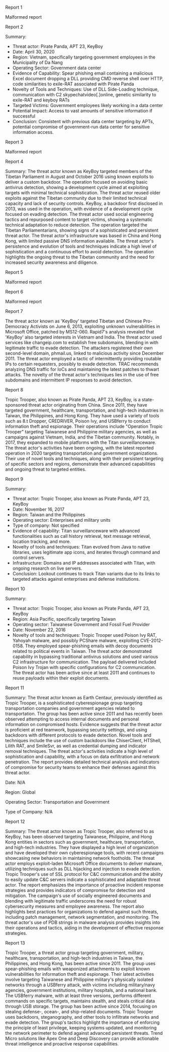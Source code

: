 
Report 1

Malformed report





Report 2

Summary:
- Threat actor: Pirate Panda, APT 23, KeyBoy
- Date: April 30, 2020
- Region: Vietnam, specifically targeting government employees in the Municipality of Da Nang
- Operating Sector: Government data center
- Evidence of Capability: Spear phishing email containing a malicious Excel document dropping a DLL providing CMD reverse shell over HTTP, code similarities to exile-RAT associated with Pirate Panda
- Novelty of Tools and Techniques: Use of DLL Side-Loading technique, communication with C2 skypechatvideo[.]online, genetic similarity to exile-RAT and keyboy RATs
- Targeted Victims: Government employees likely working in a data center
- Potential Impact: Access to vast amounts of sensitive information if successful
- Conclusion: Consistent with previous data center targeting by APTs, potential compromise of government-run data center for sensitive information access.





Report 3

Malformed report





Report 4

Summary:
The threat actor known as KeyBoy targeted members of the Tibetan Parliament in August and October 2016 using known exploits to deliver a custom backdoor. The operation focused on avoiding basic antivirus detection, showing a development cycle aimed at exploiting targets with minimal technical sophistication. The threat actor reused older exploits against the Tibetan community due to their limited technical capacity and lack of security controls. KeyBoy, a backdoor first disclosed in 2013, was used in the operation, with evidence of a development cycle focused on evading detection. The threat actor used social engineering tactics and repurposed content to target victims, showing a systematic technical adaptation to reduce detection. The operation targeted the Tibetan Parliamentarians, showing signs of a sophisticated and persistent threat actor. The threat actor's infrastructure was based in China and Hong Kong, with limited passive DNS information available. The threat actor's persistence and evolution of tools and techniques indicate a high level of sophistication and a continuous effort to avoid detection. The operation highlights the ongoing threat to the Tibetan community and the need for increased security awareness and diligence.





Report 5

Malformed report





Report 6

Malformed report





Report 7

The threat actor known as 'KeyBoy' targeted Tibetan and Chinese Pro-Democracy Activists on June 6, 2013, exploiting unknown vulnerabilities in Microsoft Office, patched by MS12-060. Rapid7's analysis revealed that 'KeyBoy' also targeted interests in Vietnam and India. The threat actor used services like changeip.com to establish free subdomains, blending in with legitimate traffic to evade detection. The attackers registered their own second-level domain, phmail.us, linked to malicious activity since December 2011. The threat actor employed a tactic of intermittently providing routable IPs to certain requesters, possibly to evade detection. TRAC recommends analyzing DNS traffic for IoCs and maintaining the latest patches to thwart attacks. The novelty of the threat actor's techniques lies in the use of free subdomains and intermittent IP responses to avoid detection.





Report 8

Tropic Trooper, also known as Pirate Panda, APT 23, KeyBoy, is a state-sponsored threat actor originating from China. Since 2011, they have targeted government, healthcare, transportation, and high-tech industries in Taiwan, the Philippines, and Hong Kong. They have used a variety of tools such as 8.t Dropper, CREDRIVER, Poison Ivy, and USBferry to conduct information theft and espionage. Their operations include "Operation Tropic Trooper" targeting Taiwanese and Philippine military agencies, as well as campaigns against Vietnam, India, and the Tibetan community. Notably, in 2017, they expanded to mobile platforms with the Titan surveillanceware. The threat actor's activities have been ongoing, with the latest reported operation in 2020 targeting transportation and government organizations. Their use of novel tools and techniques, along with their persistent targeting of specific sectors and regions, demonstrate their advanced capabilities and ongoing threat to targeted entities.





Report 9

Summary:
- Threat actor: Tropic Trooper, also known as Pirate Panda, APT 23, KeyBoy
- Date: November 16, 2017
- Region: Taiwan and the Philippines
- Operating sector: Enterprises and military units
- Type of company: Not specified
- Evidence of capability: Titan surveillanceware with advanced functionalities such as call history retrieval, text message retrieval, location tracking, and more.
- Novelty of tools and techniques: Titan evolved from Java to native libraries, uses legitimate app icons, and iterates through command and control servers.
- Infrastructure: Domains and IP addresses associated with Titan, with ongoing research on live servers.
- Conclusion: Lookout continues to track Titan variants due to its links to targeted attacks against enterprises and defense institutions.





Report 10

Summary:
- Threat actor: Tropic Trooper, also known as Pirate Panda, APT 23, KeyBoy
- Region: Asia Pacific, specifically targeting Taiwan
- Operating sector: Taiwanese Government and Fossil Fuel Provider
- Date: November 22, 2016
- Novelty of tools and techniques: Tropic Trooper used Poison Ivy RAT, Yahoyah malware, and possibly PCShare malware, exploiting CVE-2012-0158. They employed spear-phishing emails with decoy documents related to political events in Taiwan. The threat actor demonstrated capability in bypassing traditional antivirus solutions and used various C2 infrastructure for communication. The payload delivered included Poison Ivy Trojan with specific configurations for C2 communication. The threat actor has been active since at least 2011 and continues to reuse payloads within their exploit documents.





Report 11

Summary:
The threat actor known as Earth Centaur, previously identified as Tropic Trooper, is a sophisticated cyberespionage group targeting transportation companies and government agencies related to transportation. The group has been active since 2011 and has recently been observed attempting to access internal documents and personal information on compromised hosts. Evidence suggests that the threat actor is proficient at red teamwork, bypassing security settings, and using backdoors with different protocols to evade detection. Novel tools and techniques include the use of custom backdoors like ChiserClient, HTShell, Lilith RAT, and SmileSvr, as well as credential dumping and indicator removal techniques. The threat actor's activities indicate a high level of sophistication and capability, with a focus on data exfiltration and network penetration. The report provides detailed technical analysis and indicators of compromise for security teams to enhance their defenses against this threat actor.

Date: N/A

Region: Global

Operating Sector: Transportation and Government

Type of Company: N/A





Report 12

Summary:
The threat actor known as Tropic Trooper, also referred to as KeyBoy, has been observed targeting Taiwanese, Philippine, and Hong Kong entities in sectors such as government, healthcare, transportation, and high-tech industries. They have displayed a high level of organization and have developed their own cyberespionage tools, with recent campaigns showcasing new behaviors in maintaining network footholds. The threat actor employs exploit-laden Microsoft Office documents to deliver malware, utilizing techniques such as DLL hijacking and injection to evade detection. Tropic Trooper's use of SSL protocol for C&C communication and the ability to easily update C&C servers indicate a sophisticated and adaptable threat actor. The report emphasizes the importance of proactive incident response strategies and provides indicators of compromise for detection and mitigation. The campaign's use of socially engineered documents and blending with legitimate traffic underscores the need for robust cybersecurity measures and employee awareness. The report also highlights best practices for organizations to defend against such threats, including patch management, network segmentation, and monitoring. The threat actor's use of PDB strings in malware analysis provides insights into their operations and tactics, aiding in the development of effective response strategies.





Report 13

Tropic Trooper, a threat actor group targeting government, military, healthcare, transportation, and high-tech industries in Taiwan, the Philippines, and Hong Kong, has been active since 2011. The group uses spear-phishing emails with weaponized attachments to exploit known vulnerabilities for information theft and espionage. Their latest activities involve targeting Taiwanese and Philippine military's physically isolated networks through a USBferry attack, with victims including military/navy agencies, government institutions, military hospitals, and a national bank. The USBferry malware, with at least three versions, performs different commands on specific targets, maintains stealth, and steals critical data through USB storage. The group has been active since 2014, focusing on stealing defense-, ocean-, and ship-related documents. Tropic Trooper uses backdoors, steganography, and other tools to infiltrate networks and evade detection. The group's tactics highlight the importance of enforcing the principle of least privilege, keeping systems updated, and monitoring the network perimeter to defend against advanced persistent threats. Trend Micro solutions like Apex One and Deep Discovery can provide actionable threat intelligence and proactive response capabilities.


